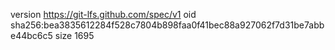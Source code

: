 version https://git-lfs.github.com/spec/v1
oid sha256:bea3835612284f528c7804b898faa0f41bec88a927062f7d31be7abbe44bc6c5
size 1695
